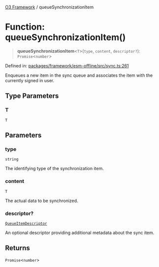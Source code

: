 [O3 Framework](../API.md) / queueSynchronizationItem

# Function: queueSynchronizationItem()

> **queueSynchronizationItem**\<`T`\>(`type`, `content`, `descriptor?`): `Promise`\<`number`\>

Defined in: [packages/framework/esm-offline/src/sync.ts:261](https://github.com/openmrs/openmrs-esm-core/blob/main/packages/framework/esm-offline/src/sync.ts#L261)

Enqueues a new item in the sync queue and associates the item with the currently signed in user.

## Type Parameters

### T

`T`

## Parameters

### type

`string`

The identifying type of the synchronization item.

### content

`T`

The actual data to be synchronized.

### descriptor?

[`QueueItemDescriptor`](../interfaces/QueueItemDescriptor.md)

An optional descriptor providing additional metadata about the sync item.

## Returns

`Promise`\<`number`\>
